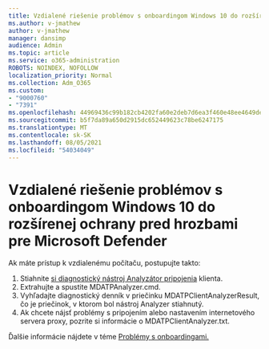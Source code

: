 ```yaml
---
title: Vzdialené riešenie problémov s onboardingom Windows 10 do rozšírenej ochrany pred hrozbami pre Microsoft Defender
ms.author: v-jmathew
author: v-jmathew
manager: dansimp
audience: Admin
ms.topic: article
ms.service: o365-administration
ROBOTS: NOINDEX, NOFOLLOW
localization_priority: Normal
ms.collection: Adm_O365
ms.custom:
- "9000760"
- "7391"
ms.openlocfilehash: 44969436c99b182cb4202fa60e2deb7d6ea3f460e48ee4649de1cfb646970f34
ms.sourcegitcommit: b5f7da89a650d2915dc652449623c78be6247175
ms.translationtype: MT
ms.contentlocale: sk-SK
ms.lasthandoff: 08/05/2021
ms.locfileid: "54034049"
---
```

# <a name="remotely-fix-problems-with-onboarding-windows-10-devices-to-microsoft-defender-advanced-threat-protection"></a>Vzdialené riešenie problémov s onboardingom Windows 10 do rozšírenej ochrany pred hrozbami pre Microsoft Defender

Ak máte prístup k vzdialenému počítaču, postupujte takto:

1. Stiahnite [si diagnostický nástroj Analyzátor pripojenia](https://go.microsoft.com/fwlink/?linkid=2143466) klienta.
2. Extrahujte a spustite MDATPAnalyzer.cmd.
3. Vyhľadajte diagnostický denník v priečinku MDATPClientAnalyzerResult, čo je priečinok, v ktorom bol nástroj Analyzer stiahnutý.
4. Ak chcete nájsť problémy s pripojením alebo nastavením internetového servera proxy, pozrite si informácie o MDATPClientAnalyzer.txt.

Ďalšie informácie nájdete v téme [Problémy s onboardingami.](https://go.microsoft.com/fwlink/?linkid=2143634)
